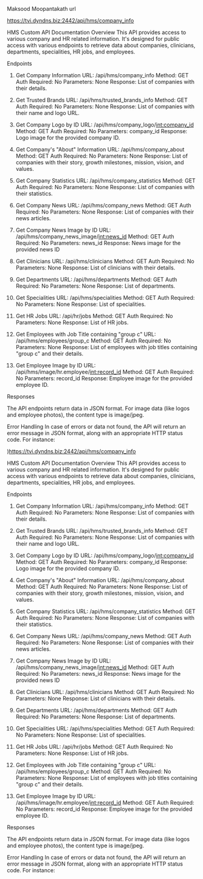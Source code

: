 

Maksood Moopantakath
url

https://tvi.dyndns.biz:2442/api/hms/company_info


HMS Custom API Documentation
Overview
This API provides access to various company and HR related information. It's designed for public access with various endpoints to retrieve data about companies, clinicians, departments, specialities, HR jobs, and employees.

Endpoints
1. Get Company Information
URL: /api/hms/company_info
Method: GET
Auth Required: No
Parameters: None
Response: List of companies with their details.

2. Get Trusted Brands
URL: /api/hms/trusted_brands_info
Method: GET
Auth Required: No
Parameters: None
Response: List of companies with their name and logo URL.

3. Get Company Logo by ID
URL: /api/hms/company_logo/<int:company_id>
Method: GET
Auth Required: No
Parameters: company_id
Response: Logo image for the provided company ID.

4. Get Company's "About" Information
URL: /api/hms/company_about
Method: GET
Auth Required: No
Parameters: None
Response: List of companies with their story, growth milestones, mission, vision, and values.

5. Get Company Statistics
URL: /api/hms/company_statistics
Method: GET
Auth Required: No
Parameters: None
Response: List of companies with their statistics.

6. Get Company News
URL: /api/hms/company_news
Method: GET
Auth Required: No
Parameters: None
Response: List of companies with their news articles.

7. Get Company News Image by ID
URL: /api/hms/company_news_image/<int:news_id>
Method: GET
Auth Required: No
Parameters: news_id
Response: News image for the provided news ID

8. Get Clinicians
URL: /api/hms/clinicians
Method: GET
Auth Required: No
Parameters: None
Response: List of clinicians with their details.

9. Get Departments
URL: /api/hms/departments
Method: GET
Auth Required: No
Parameters: None
Response: List of departments.

10. Get Specialities
URL: /api/hms/specialities
Method: GET
Auth Required: No
Parameters: None
Response: List of specialities.

11. Get HR Jobs
URL: /api/hr/jobs
Method: GET
Auth Required: No
Parameters: None
Response: List of HR jobs.

12. Get Employees with Job Title containing "group c"
URL: /api/hms/employees/group_c
Method: GET
Auth Required: No
Parameters: None
Response: List of employees with job titles containing "group c" and their details.

13. Get Employee Image by ID
URL: /api/hms/image/hr.employee/<int:record_id>
Method: GET
Auth Required: No
Parameters: record_id
Response: Employee image for the provided employee ID.

Responses

The API endpoints return data in JSON format. For image data (like logos and employee photos), the content type is image/jpeg.

Error Handling
In case of errors or data not found, the API will return an error message in JSON format, along with an appropriate HTTP status code. For instance:

)https://tvi.dyndns.biz:2442/api/hms/company_info


HMS Custom API Documentation
Overview
This API provides access to various company and HR related information. It's designed for public access with various endpoints to retrieve data about companies, clinicians, departments, specialities, HR jobs, and employees.

Endpoints
1. Get Company Information
URL: /api/hms/company_info
Method: GET
Auth Required: No
Parameters: None
Response: List of companies with their details.

2. Get Trusted Brands
URL: /api/hms/trusted_brands_info
Method: GET
Auth Required: No
Parameters: None
Response: List of companies with their name and logo URL.

3. Get Company Logo by ID
URL: /api/hms/company_logo/<int:company_id>
Method: GET
Auth Required: No
Parameters: company_id
Response: Logo image for the provided company ID.

4. Get Company's "About" Information
URL: /api/hms/company_about
Method: GET
Auth Required: No
Parameters: None
Response: List of companies with their story, growth milestones, mission, vision, and values.

5. Get Company Statistics
URL: /api/hms/company_statistics
Method: GET
Auth Required: No
Parameters: None
Response: List of companies with their statistics.

6. Get Company News
URL: /api/hms/company_news
Method: GET
Auth Required: No
Parameters: None
Response: List of companies with their news articles.

7. Get Company News Image by ID
URL: /api/hms/company_news_image/<int:news_id>
Method: GET
Auth Required: No
Parameters: news_id
Response: News image for the provided news ID

8. Get Clinicians
URL: /api/hms/clinicians
Method: GET
Auth Required: No
Parameters: None
Response: List of clinicians with their details.

9. Get Departments
URL: /api/hms/departments
Method: GET
Auth Required: No
Parameters: None
Response: List of departments.

10. Get Specialities
URL: /api/hms/specialities
Method: GET
Auth Required: No
Parameters: None
Response: List of specialities.

11. Get HR Jobs
URL: /api/hr/jobs
Method: GET
Auth Required: No
Parameters: None
Response: List of HR jobs.

12. Get Employees with Job Title containing "group c"
URL: /api/hms/employees/group_c
Method: GET
Auth Required: No
Parameters: None
Response: List of employees with job titles containing "group c" and their details.

13. Get Employee Image by ID
URL: /api/hms/image/hr.employee/<int:record_id>
Method: GET
Auth Required: No
Parameters: record_id
Response: Employee image for the provided employee ID.

Responses

The API endpoints return data in JSON format. For image data (like logos and employee photos), the content type is image/jpeg.

Error Handling
In case of errors or data not found, the API will return an error message in JSON format, along with an appropriate HTTP status code. For instance:

